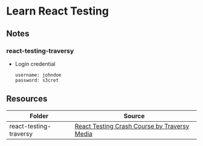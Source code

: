 # Learn React Testing

## Notes

### react-testing-traversy

- Login credential

  ```
  username: johndoe
  password: s3cret
  ```

## Resources

| Folder                 | Source                                                                                      |
| ---------------------- | ------------------------------------------------------------------------------------------- |
| react-testing-traversy | [React Testing Crash Course by Traversy Media](https://www.youtube.com/watch?v=OVNjsIto9xM) |
